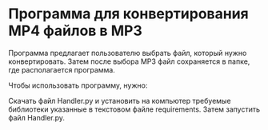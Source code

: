 # Программа для конвертирования MP4 файлов в MP3
Программа предлагает пользователю выбрать файл, который нужно конвертировать. Затем после выбора MP3 файл сохраняется в папке, где располагается программа.

Чтобы использовать программу, нужно:

Скачать файл Handler.py и установить на компьютер требуемые библиотеки указанные в текстовом файле requirements.
Затем запустить файл Handler.py.
